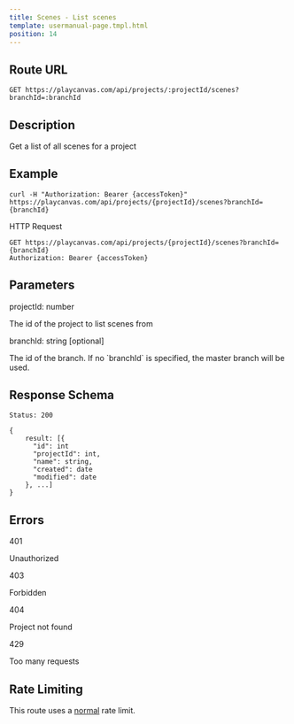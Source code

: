 ```yaml
---
title: Scenes - List scenes
template: usermanual-page.tmpl.html
position: 14
---
```


## Route URL

```none
GET https://playcanvas.com/api/projects/:projectId/scenes?branchId=:branchId
```

## Description

Get a list of all scenes for a project

## Example

```none
curl -H "Authorization: Bearer {accessToken}" https://playcanvas.com/api/projects/{projectId}/scenes?branchId={branchId}
```

HTTP Request
```
GET https://playcanvas.com/api/projects/{projectId}/scenes?branchId={branchId}
Authorization: Bearer {accessToken}
```

## Parameters

<div class="params">
<div class="parameter"><span class="param">projectId: number</span><p>The id of the project to list scenes from</p></div>
<div class="parameter"><span class="param">branchId: string [optional]</span><p>The id of the branch. If no `branchId` is specified, the master branch will be used.</p></div>
</div>

## Response Schema

```none
Status: 200
```

```none
{
    result: [{
      "id": int
      "projectId": int,
      "name": string,
      "created": date
      "modified": date
    }, ...]
}
```

## Errors

<div class="params">
<div class="parameter"><span class="param">401</span><p>Unauthorized</p></div>
<div class="parameter"><span class="param">403</span><p>Forbidden</p></div>
<div class="parameter"><span class="param">404</span><p>Project not found</p></div>
<div class="parameter"><span class="param">429</span><p>Too many requests</p></div>
</div>

## Rate Limiting

This route uses a [normal][1] rate limit.

[1]: /user-manual/api#rate-limiting
